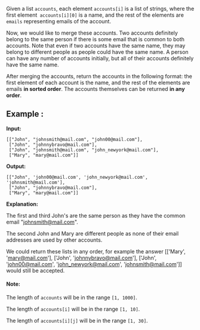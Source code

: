 Given a list `accounts`, each element `accounts[i]` is a list of strings, where the first element` accounts[i][0]` is a name, and the rest of the elements are `emails` representing emails of the account.

Now, we would like to merge these accounts. Two accounts definitely belong to the same person if there is some email that is common to both accounts. Note that even if two accounts have the same name, they may belong to different people as people could have the same name. A person can have any number of accounts initially, but all of their accounts definitely have the same name.

After merging the accounts, return the accounts in the following format: the first element of each account is the name, and the rest of the elements are emails **in sorted order**. The accounts themselves can be returned **in any order**.

## **Example :**

**Input:** 

    [["John", "johnsmith@mail.com", "john00@mail.com"], 
     ["John", "johnnybravo@mail.com"],
     ["John", "johnsmith@mail.com", "john_newyork@mail.com"],
     ["Mary", "mary@mail.com"]]
**Output:**
 
    [["John", 'john00@mail.com', 'john_newyork@mail.com', 'johnsmith@mail.com'], 
     ["John", "johnnybravo@mail.com"],
     ["Mary", "mary@mail.com"]]
**Explanation:** 

The first and third John's are the same person as they have the common email "johnsmith@mail.com".

The second John and Mary are different people as none of their email addresses are used by other accounts.

We could return these lists in any order, for example the answer [['Mary', 'mary@mail.com'], ['John', 'johnnybravo@mail.com'], 
['John', 'john00@mail.com', 'john_newyork@mail.com', 'johnsmith@mail.com']] would still be accepted.


#### **Note:**

The length of `accounts` will be in the range `[1, 1000]`.

The length of `accounts[i]` will be in the range `[1, 10]`.

The length of `accounts[i][j]` will be in the range `[1, 30]`.
